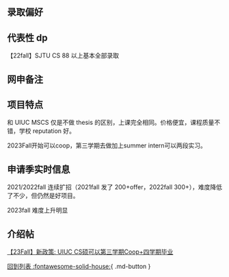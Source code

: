 ## 录取偏好

## 代表性 dp

【22fall】SJTU CS 88 以上基本全部录取

## 网申备注

## 项目特点

和 UIUC MSCS 仅是不做 thesis 的区别，上课完全相同。价格便宜，课程质量不错，学校 reputation 好。

2023Fall开始可以coop，第三学期去做加上summer intern可以两段实习。

## 申请季实时信息

2021/2022fall 连续扩招（2021fall 发了 200+offer，2022fall 300+），难度降低了不少，但仍然是好项目。

2023fall 难度上升明显

## 介绍帖
[【23Fall】新政策: UIUC CS硕可以第三学期Coop+四学期毕业](https://www.1point3acres.com/bbs/thread-988120-1-1.html)

[回到列表 :fontawesome-solid-house:](grade.md){ .md-button }
